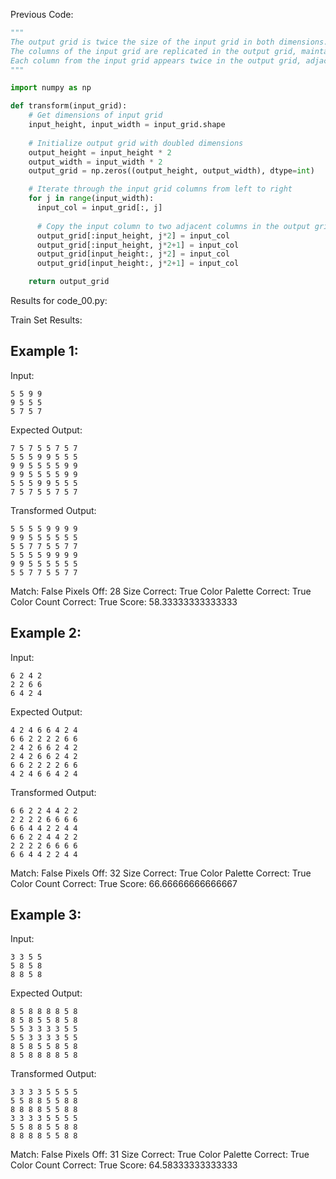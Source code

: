 
Previous Code:
```python
"""
The output grid is twice the size of the input grid in both dimensions. 
The columns of the input grid are replicated in the output grid, maintaining their original order. 
Each column from the input grid appears twice in the output grid, adjacent to each other.
"""

import numpy as np

def transform(input_grid):
    # Get dimensions of input grid
    input_height, input_width = input_grid.shape
    
    # Initialize output grid with doubled dimensions
    output_height = input_height * 2
    output_width = input_width * 2
    output_grid = np.zeros((output_height, output_width), dtype=int)

    # Iterate through the input grid columns from left to right
    for j in range(input_width):
      input_col = input_grid[:, j]
      
      # Copy the input column to two adjacent columns in the output grid
      output_grid[:input_height, j*2] = input_col
      output_grid[:input_height, j*2+1] = input_col
      output_grid[input_height:, j*2] = input_col
      output_grid[input_height:, j*2+1] = input_col

    return output_grid
```
Results for code_00.py:

Train Set Results:

## Example 1:
Input:
```
5 5 9 9
9 5 5 5
5 7 5 7
```
Expected Output:
```
7 5 7 5 5 7 5 7
5 5 5 9 9 5 5 5
9 9 5 5 5 5 9 9
9 9 5 5 5 5 9 9
5 5 5 9 9 5 5 5
7 5 7 5 5 7 5 7
```
Transformed Output:
```
5 5 5 5 9 9 9 9
9 9 5 5 5 5 5 5
5 5 7 7 5 5 7 7
5 5 5 5 9 9 9 9
9 9 5 5 5 5 5 5
5 5 7 7 5 5 7 7
```
Match: False
Pixels Off: 28
Size Correct: True
Color Palette Correct: True
Color Count Correct: True
Score: 58.33333333333333

## Example 2:
Input:
```
6 2 4 2
2 2 6 6
6 4 2 4
```
Expected Output:
```
4 2 4 6 6 4 2 4
6 6 2 2 2 2 6 6
2 4 2 6 6 2 4 2
2 4 2 6 6 2 4 2
6 6 2 2 2 2 6 6
4 2 4 6 6 4 2 4
```
Transformed Output:
```
6 6 2 2 4 4 2 2
2 2 2 2 6 6 6 6
6 6 4 4 2 2 4 4
6 6 2 2 4 4 2 2
2 2 2 2 6 6 6 6
6 6 4 4 2 2 4 4
```
Match: False
Pixels Off: 32
Size Correct: True
Color Palette Correct: True
Color Count Correct: True
Score: 66.66666666666667

## Example 3:
Input:
```
3 3 5 5
5 8 5 8
8 8 5 8
```
Expected Output:
```
8 5 8 8 8 8 5 8
8 5 8 5 5 8 5 8
5 5 3 3 3 3 5 5
5 5 3 3 3 3 5 5
8 5 8 5 5 8 5 8
8 5 8 8 8 8 5 8
```
Transformed Output:
```
3 3 3 3 5 5 5 5
5 5 8 8 5 5 8 8
8 8 8 8 5 5 8 8
3 3 3 3 5 5 5 5
5 5 8 8 5 5 8 8
8 8 8 8 5 5 8 8
```
Match: False
Pixels Off: 31
Size Correct: True
Color Palette Correct: True
Color Count Correct: True
Score: 64.58333333333333

